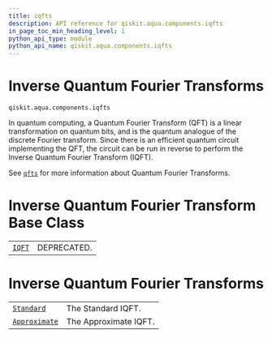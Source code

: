 ```yaml
---
title: iqfts
description: API reference for qiskit.aqua.components.iqfts
in_page_toc_min_heading_level: 1
python_api_type: module
python_api_name: qiskit.aqua.components.iqfts
---
```


<span id="module-qiskit.aqua.components.iqfts" />

<span id="qiskit-aqua-components-iqfts" />

# Inverse Quantum Fourier Transforms

<span id="module-qiskit.aqua.components.iqfts" />

`qiskit.aqua.components.iqfts`

In quantum computing, a Quantum Fourier Transform (QFT) is a linear transformation on quantum bits, and is the quantum analogue of the discrete Fourier transform. Since there is an efficient quantum circuit implementing the QFT, the circuit can be run in reverse to perform the Inverse Quantum Fourier Transform (IQFT).

See [`qfts`](qiskit.aqua.components.qfts#module-qiskit.aqua.components.qfts "qiskit.aqua.components.qfts") for more information about Quantum Fourier Transforms.

# Inverse Quantum Fourier Transform Base Class

|                                                                                 |             |
| ------------------------------------------------------------------------------- | ----------- |
| [`IQFT`](qiskit.aqua.components.iqfts.IQFT "qiskit.aqua.components.iqfts.IQFT") | DEPRECATED. |

# Inverse Quantum Fourier Transforms

|                                                                                                      |                       |
| ---------------------------------------------------------------------------------------------------- | --------------------- |
| [`Standard`](qiskit.aqua.components.iqfts.Standard "qiskit.aqua.components.iqfts.Standard")          | The Standard IQFT.    |
| [`Approximate`](qiskit.aqua.components.iqfts.Approximate "qiskit.aqua.components.iqfts.Approximate") | The Approximate IQFT. |

